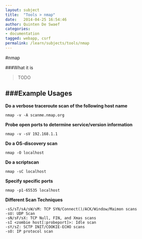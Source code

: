 ```yaml
---
layout: subject
title:  "Tools > nmap"
date:   2014-04-25 16:54:46
author: Quinten De Swaef
categories:
- documentation
tagged: webapp, csrf
permalink: /learn/subjects/tools/nmap
---
```


#nmap

###What it is

> TODO

###Example Usages
---

**Do a verbose traceroute scan of the following host name**

```
nmap -v -A scanme.nmap.org
```

**Probe open ports to determine service/version information**

```
nmap -v -sV 192.168.1.1
```

**Do a OS-discovery scan**

```
nmap -O localhost
```

**Do a scriptscan**

```
nmap -sC localhost
```

**Specify specific ports**

```
nmap -p1-65535 localhost
```

**Different Scan Techniques**

    -sS/sT/sA/sW/sM: TCP SYN/Connect()/ACK/Window/Maimon scans
    -sU: UDP Scan
    -sN/sF/sX: TCP Null, FIN, and Xmas scans
    -sI <zombie host[:probeport]>: Idle scan
    -sY/sZ: SCTP INIT/COOKIE-ECHO scans
    -sO: IP protocol scan
